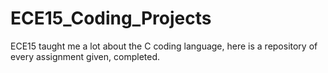 # ECE15_Coding_Projects
ECE15 taught me a lot about the C coding language, here is a repository of every assignment given, completed.
